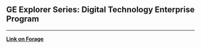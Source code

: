 ## GE Explorer Series: Digital Technology Enterprise Program

<hr>

[**Link on Forage**](https://www.theforage.com/virtual-internships/prototype/EhPoi4AiGigk4CJKq/Digital-Technology-ERP-Virtual-Experience-Program)

